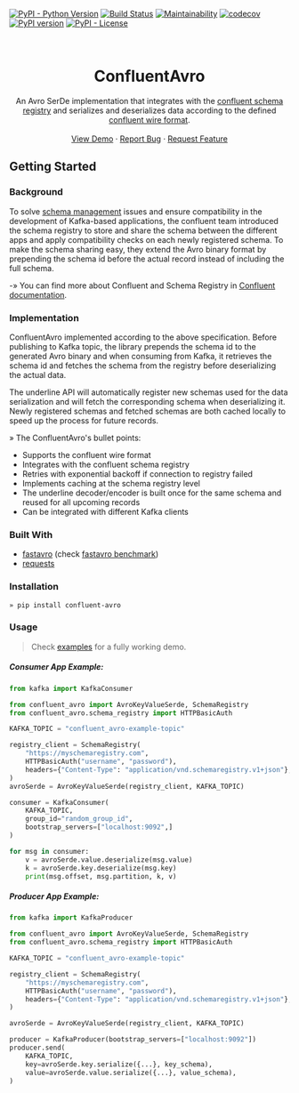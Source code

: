 [![PyPI - Python Version](https://img.shields.io/pypi/pyversions/confluent_avro?label=Python)](https://pypi.org/project/confluent-avro/)
[![Build Status](https://travis-ci.com/DhiaTN/confluent-avro-py.svg?branch=master)](https://travis-ci.com/DhiaTN/avrokafka-py)
[![Maintainability](https://api.codeclimate.com/v1/badges/fd596527a28dcaea1a2d/maintainability)](https://codeclimate.com/github/DhiaTN/confluent-avro-py/maintainability)
[![codecov](https://codecov.io/gh/DhiaTN/confluent-avro-py/branch/master/graph/badge.svg)](https://codecov.io/gh/DhiaTN/confluent-avro-py)
[![PyPI version](https://badge.fury.io/py/confluent_avro.svg)](https://badge.fury.io/py/confluent_avro)
[![PyPI - License](https://img.shields.io/pypi/l/confluent_avro?color=ff69b4&label=License)](https://opensource.org/licenses/Apache-2.0)

<br />
<p align="center">
  <h1 align="center">ConfluentAvro</h1>

  <p align="center">
    An Avro SerDe implementation that integrates with the <a href="https://www.confluent.io/confluent-schema-registry/">confluent schema registry</a> and serializes and deserializes data according to the defined <a href="http://docs.confluent.io/current/schema-registry/docs/serializer-formatter.html#wire-format">confluent wire format</a>.
    <br />
    <br />
    <a href="examples">View Demo</a>
    ·
    <a href="https://github.com/DhiaTN/confluent-avro-py/issues">Report Bug</a>
    ·
    <a href="https://github.com/DhiaTN/confluent-avro-py/issues">Request Feature</a>
  </p>
</p>

## Getting Started

### Background

To solve [schema management](https://docs.confluent.io/current/schema-registry/index.html) issues and ensure compatibility in the development of Kafka-based applications, the confluent team introduced the schema registry to store and share the schema between the different apps and apply compatibility checks on each newly registered schema. To make the schema sharing easy, they extend the Avro binary format by prepending the schema id before the actual record instead of including the full schema.

-» You can find more about Confluent and Schema Registry in [Confluent documentation](https://docs.confluent.io/current/schema-registry/index.html).

### Implementation 

ConfluentAvro implemented according to the above specification. Before publishing to Kafka topic, the library prepends the schema id to the generated Avro binary and when consuming from Kafka, it retrieves the schema id and fetches the schema from the registry before deserializing the actual data.

The underline API will automatically register new schemas used for the data serialization and will fetch the corresponding schema when deserializing it. Newly registered schemas and fetched schemas are both cached locally to speed up the process for future records.

» The ConfluentAvro's bullet points:

- Supports the confluent wire format
- Integrates with the confluent schema registry
- Retries with exponential backoff if connection to registry failed
- Implements caching at the schema registry level
- The underline decoder/encoder is built once for the same schema and reused for all upcoming records 
- Can be integrated with different Kafka clients


### Built With

- [fastavro](https://fastavro.readthedocs.io/en/latest/) (check [fastavro benchmark](https://github.com/DhiaTN/avro-benchmarking-py3))
- [requests](https://requests.readthedocs.io)

### Installation

```shell script
» pip install confluent-avro
```

### Usage

> Check [examples](examples) for a fully working demo.

##### Consumer App Example:

```python
from kafka import KafkaConsumer

from confluent_avro import AvroKeyValueSerde, SchemaRegistry
from confluent_avro.schema_registry import HTTPBasicAuth

KAFKA_TOPIC = "confluent_avro-example-topic"

registry_client = SchemaRegistry(
    "https://myschemaregistry.com",
    HTTPBasicAuth("username", "password"),
    headers={"Content-Type": "application/vnd.schemaregistry.v1+json"},
)
avroSerde = AvroKeyValueSerde(registry_client, KAFKA_TOPIC)

consumer = KafkaConsumer(
    KAFKA_TOPIC,
    group_id="random_group_id",
    bootstrap_servers=["localhost:9092",]
)

for msg in consumer:
    v = avroSerde.value.deserialize(msg.value)
    k = avroSerde.key.deserialize(msg.key)
    print(msg.offset, msg.partition, k, v)
```

##### Producer App Example:

```python
from kafka import KafkaProducer

from confluent_avro import AvroKeyValueSerde, SchemaRegistry
from confluent_avro.schema_registry import HTTPBasicAuth

KAFKA_TOPIC = "confluent_avro-example-topic"

registry_client = SchemaRegistry(
    "https://myschemaregistry.com",
    HTTPBasicAuth("username", "password"),
    headers={"Content-Type": "application/vnd.schemaregistry.v1+json"},
)

avroSerde = AvroKeyValueSerde(registry_client, KAFKA_TOPIC)

producer = KafkaProducer(bootstrap_servers=["localhost:9092"])
producer.send(
    KAFKA_TOPIC,
    key=avroSerde.key.serialize({...}, key_schema),
    value=avroSerde.value.serialize({...}, value_schema),
)
```